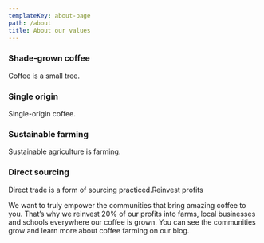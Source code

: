 ```yaml
---
templateKey: about-page
path: /about
title: About our values
---
```

### Shade-grown coffee

Coffee is a small tree.

### Single origin

Single-origin coffee.

### Sustainable farming

Sustainable agriculture is farming.

### Direct sourcing

Direct trade is a form of sourcing practiced.Reinvest profits

We want to truly empower the communities that bring amazing coffee to you. That’s why we reinvest 20% of our profits into farms, local businesses and schools everywhere our coffee is grown. You can see the communities grow and learn more about coffee farming on our blog.